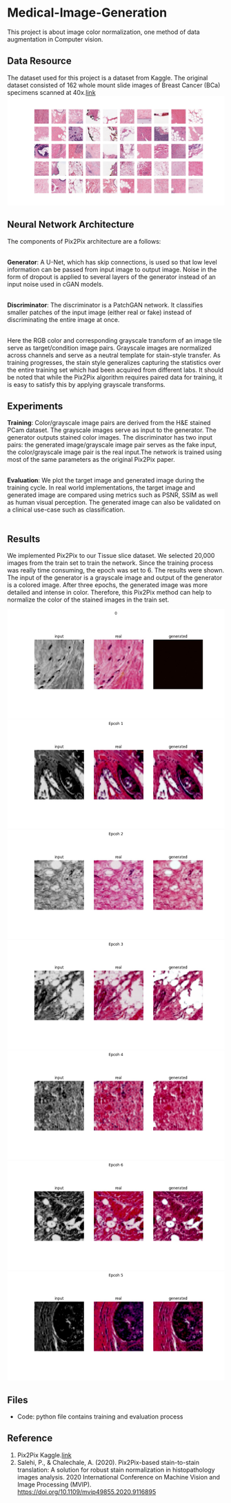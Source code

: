 # Medical-Image-Generation

This project is about image color normalization, one method of data augmentation in Computer vision. <br>

##  Data Resource
The dataset used for this project is a dataset from Kaggle. The original dataset consisted of 162 whole mount slide images of Breast Cancer (BCa) specimens scanned at 40x.[link](https://www.kaggle.com/datasets/paultimothymooney/breast-histopathology-images)
![Main](https://github.com/yueli0329/Medical-Image-Generation/blob/main/Fake%20Images/negative.jpeg)

## Neural Network Architecture 
The components of Pix2Pix architecture are a follows: <br><br>

**Generator**: A U-Net, which has skip connections, is used so that low level information can be passed from input image to output image. Noise in the form of dropout is applied to several layers of the generator instead of an input noise used in cGAN models.	<br><br>

**Discriminator**: The discriminator is a PatchGAN network. It classifies smaller patches of the input image (either real or fake) instead of discriminating the entire image at once.<br><br>

Here the RGB color and corresponding grayscale transform of an image tile serve as target/condition image pairs. Grayscale images are normalized across channels and serve as a neutral template for stain-style transfer. As training progresses, the stain style generalizes capturing the statistics over the entire training set which had been acquired from different labs. It should be noted that while the Pix2Pix algorithm requires paired data for training, it is easy to satisfy this by applying grayscale transforms. 

## Experiments
**Training**: Color/grayscale image pairs are derived from the H&E stained PCam dataset. The grayscale images serve as input to the generator. The generator outputs stained color images. The discriminator has two input pairs: the generated image/grayscale image pair serves as the fake input, the color/grayscale image pair is the real input.The network is trained using most of the same parameters as the original Pix2Pix paper.<br><br>

**Evaluation**: We plot the target image and generated image during the training cycle. In real world implementations, the target image and generated image are compared using metrics such as PSNR, SSIM as well as human visual perception. The generated image can also be validated on a clinical use-case such as classification.<br><br>

## Results
We implemented Pix2Pix to our Tissue slice dataset. We selected 20,000 images from the train set to train the network. Since the training process was really time consuming, the epoch was set to 6. The results were shown. The input of the generator is a grayscale image and output of the generator is a colored image. After three epochs, the generated image was more detailed and intense in color.  Therefore, this Pix2Pix method can help to normalize the color of the stained images in the train set. <br>

![Main](https://github.com/yueli0329/Medical-Image-Generation/blob/main/Fake%20Images/Fake%20image%20-%20Epoch%200.jpeg)
![Main](https://github.com/yueli0329/Medical-Image-Generation/blob/main/Fake%20Images/Fake%20image%20-%20Epoch%201.jpeg)
![Main](https://github.com/yueli0329/Medical-Image-Generation/blob/main/Fake%20Images/Fake%20image%20-%20Epoch%202.jpeg)
![Main](https://github.com/yueli0329/Medical-Image-Generation/blob/main/Fake%20Images/Fake%20image%20-%20Epoch%203.jpeg)
![Main](https://github.com/yueli0329/Medical-Image-Generation/blob/main/Fake%20Images/Fake%20image%20-%20Epoch%204.jpeg)
![Main](https://github.com/yueli0329/Medical-Image-Generation/blob/main/Fake%20Images/Fake%20image%20-%20Epoch%205.jpeg)
![Main](https://github.com/yueli0329/Medical-Image-Generation/blob/main/Fake%20Images/Fake%20image%20-%20Epoch%206.jpeg)


## Files
- Code: python file contains training and evaluation process
 
## Reference 
1. Pix2Pix Kaggle.[link](https://www.kaggle.com/code/shir0mani/stain-transfer-w-pix2pix-pytorch-lightning)
2. Salehi, P., & Chalechale, A. (2020). Pix2Pix-based stain-to-stain translation: A solution for robust stain normalization in histopathology images analysis. 2020 International Conference on Machine Vision and Image Processing (MVIP). https://doi.org/10.1109/mvip49855.2020.9116895
